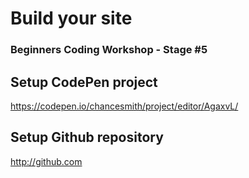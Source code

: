# Build your site
### Beginners Coding Workshop - Stage #5

## Setup CodePen project
https://codepen.io/chancesmith/project/editor/AgaxvL/

## Setup Github repository
http://github.com
